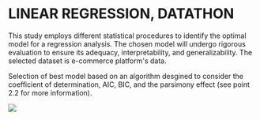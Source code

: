 # LINEAR REGRESSION, DATATHON

This study employs different statistical procedures to identify the optimal model for a regression analysis. The chosen model will undergo rigorous evaluation to ensure its adequacy, interpretability, and generalizability.
The selected dataset is e-commerce platform's data.

Selection of best model based on an algorithm desgined to consider the coefficient of determination, AIC, BIC, and the parsimony effect (see point 2.2 for more information).

<a href="https://lh3.googleusercontent.com/drive-viewer/AKGpihbH1L2WiPFw1UJl7CBmYhAqskvlqUGcSFDPrFResjMSSKZXRfXmFOwsprJKyvn0RtpuCbh0wxPNCgz6eEICYYIhTcJuk4xF0JA=s1600-rw-v1?source=screenshot.guru"> <img src="https://lh3.googleusercontent.com/drive-viewer/AKGpihbH1L2WiPFw1UJl7CBmYhAqskvlqUGcSFDPrFResjMSSKZXRfXmFOwsprJKyvn0RtpuCbh0wxPNCgz6eEICYYIhTcJuk4xF0JA=s1600-rw-v1" /> </a>

